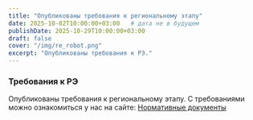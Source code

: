 ```yaml
---
title: "Опубликованы требования к региональному этапу"
date: 2025-10-02T10:00:00+03:00   # дата не в будущем
publishDate: 2025-10-29T10:00:00+03:00
draft: false
cover: "/img/re_robot.png"
excerpt: "Опубликованы требования к РЭ."
---
```

### Требования к РЭ
Опубликованы требования к региональному этапу. С требованиями можно ознакомиться у наc на сайте: [Нормативные документы](/uchastnikam/reglament/reglament_provedeniya/)

